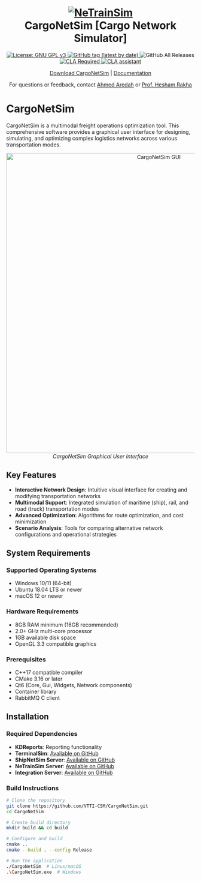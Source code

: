 <h1 align="center">
  <a href="https://github.com/VTTI-CSM/CargoNetSim">
    <img src="https://github.com/user-attachments/assets/72c29fe8-cb40-4f61-bb4b-447cafff9c3a" alt="NeTrainSim"/>

  </a>
  <br/>
  CargoNetSim [Cargo Network Simulator]
</h1>

<p align="center">
<!--   <a href="http://dx.doi.org/10.1109/SM63044.2024.10733439">
    <img src="https://zenodo.org/badge/DOI/10.1109/SM63044.2024.10733439.svg" alt="DOI">
  </a> -->
  <a href="https://www.gnu.org/licenses/gpl-3.0">
    <img src="https://img.shields.io/badge/License-GPLv3-blue.svg" alt="License: GNU GPL v3">
  </a>
  <a href="https://github.com/VTTI-CSM/CargoNetSim/releases">
    <img alt="GitHub tag (latest by date)" src="https://img.shields.io/github/v/tag/VTTI-CSM/CargoNetSim.svg?label=latest">
  </a>
  <img alt="GitHub All Releases" src="https://img.shields.io/github/downloads/VTTI-CSM/CargoNetSim/total.svg">
  <a href="">
    <img src="https://img.shields.io/badge/CLA-CLA%20Required-red" alt="CLA Required">
    <a href="https://cla-assistant.io/VTTI-CSM/CargoNetSim"><img src="https://cla-assistant.io/readme/badge/VTTI-CSM/CargoNetSim" alt="CLA assistant" /></a>
  </a>
</p>

<p align="center">
  <a href="https://github.com/VTTI-CSM/CargoNetSim/releases" target="_blank">Download CargoNetSim</a> |
  <a href="https://VTTI-CSM.github.io/CargoNetSim/" target="_blank">Documentation</a>
</p>

<p align="center">
  <a> For questions or feedback, contact <a href='mailto:AhmedAredah@vt.edu'>Ahmed Aredah</a> or <a href='mailto:HRakha@vtti.vt.edu'>Prof. Hesham Rakha<a>
</p>

# CargoNetSim

CargoNetSim is a multimodal freight operations optimization tool. This comprehensive software provides a graphical user interface for designing, simulating, and optimizing complex logistics networks across various transportation modes.

<!-- Add screenshot of GUI here -->
<p align="center">
  <img src="https://github.com/user-attachments/assets/15bfc540-adcd-46c3-8c1d-c42b5d99c5b3" alt="CargoNetSim GUI" width="800">
  <br>
  <em>CargoNetSim Graphical User Interface</em>
</p>

## Key Features

- **Interactive Network Design**: Intuitive visual interface for creating and modifying transportation networks
- **Multimodal Support**: Integrated simulation of maritime (ship), rail, and road (truck) transportation modes
- **Advanced Optimization**: Algorithms for route optimization, and cost minimization
- **Scenario Analysis**: Tools for comparing alternative network configurations and operational strategies

## System Requirements

### Supported Operating Systems
- Windows 10/11 (64-bit)
- Ubuntu 18.04 LTS or newer
- macOS 12 or newer

### Hardware Requirements
- 8GB RAM minimum (16GB recommended)
- 2.0+ GHz multi-core processor
- 1GB available disk space
- OpenGL 3.3 compatible graphics

### Prerequisites
- C++17 compatible compiler
- CMake 3.16 or later
- Qt6 (Core, Gui, Widgets, Network components)
- Container library
- RabbitMQ C client

## Installation

### Required Dependencies
- **KDReports**: Reporting functionality
- **TerminalSim**: [Available on GitHub](https://github.com/AhmedAredah/TerminalSim)
- **ShipNetSim Server**: [Available on GitHub](https://github.com/VTTI-CSM/ShipNetSim)
- **NeTrainSim Server**: [Available on GitHub](https://github.com/VTTI-CSM/NeTrainSim)
- **Integration Server**: [Available on GitHub](https://github.com/AhmedAredah/IntegrationTrucks)

### Build Instructions

```bash
# Clone the repository
git clone https://github.com/VTTI-CSM/CargoNetSim.git
cd CargoNetSim

# Create build directory
mkdir build && cd build

# Configure and build
cmake ..
cmake --build . --config Release

# Run the application
./CargoNetSim  # Linux/macOS
.\CargoNetSim.exe  # Windows
```

